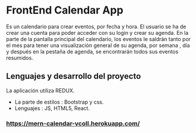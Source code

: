 # FrontEnd Calendar App
Es un calendario para crear eventos, por fecha y hora.
El usuario se ha de crear una cuenta para poder acceder con su login y crear su agenda.
En la parte de la pantalla principal del calendario, los eventos le saldrán tanto por el mes para tener
una visualización general de su agenda, por semana , día y después en la pestaña de agenda, se encontrarán
todos sus eventos resumidos.


## Lenguajes y desarrollo del proyecto
La aplicación utiliza REDUX.

* La parte de estilos : Bootstrap y css.
* Lenguajes : JS, HTML5, React.


### https://mern-calendar-vcoll.herokuapp.com/
